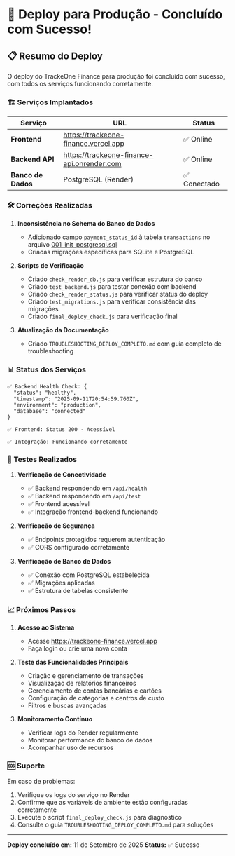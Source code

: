 # 🚀 Deploy para Produção - Concluído com Sucesso!

## 📋 Resumo do Deploy

O deploy do TrackeOne Finance para produção foi concluído com sucesso, com todos os serviços funcionando corretamente.

### 🏗️ Serviços Implantados

| Serviço | URL | Status |
|---------|-----|--------|
| **Frontend** | https://trackeone-finance.vercel.app | ✅ Online |
| **Backend API** | https://trackeone-finance-api.onrender.com | ✅ Online |
| **Banco de Dados** | PostgreSQL (Render) | ✅ Conectado |

### 🛠️ Correções Realizadas

1. **Inconsistência no Schema do Banco de Dados**
   - Adicionado campo `payment_status_id` à tabela `transactions` no arquivo [001_init_postgresql.sql](file:///Users/nataligiacherini/Development/TrackeOneFinance/database/migrations/001_init_postgresql.sql)
   - Criadas migrações específicas para SQLite e PostgreSQL

2. **Scripts de Verificação**
   - Criado `check_render_db.js` para verificar estrutura do banco
   - Criado `test_backend.js` para testar conexão com backend
   - Criado `check_render_status.js` para verificar status do deploy
   - Criado `test_migrations.js` para verificar consistência das migrações
   - Criado `final_deploy_check.js` para verificação final

3. **Atualização da Documentação**
   - Criado `TROUBLESHOOTING_DEPLOY_COMPLETO.md` com guia completo de troubleshooting

### 📊 Status dos Serviços

```
✅ Backend Health Check: {
  "status": "healthy",
  "timestamp": "2025-09-11T20:54:59.760Z",
  "environment": "production",
  "database": "connected"
}

✅ Frontend: Status 200 - Acessível

✅ Integração: Funcionando corretamente
```

### 🧪 Testes Realizados

1. **Verificação de Conectividade**
   - ✅ Backend respondendo em `/api/health`
   - ✅ Backend respondendo em `/api/test`
   - ✅ Frontend acessível
   - ✅ Integração frontend-backend funcionando

2. **Verificação de Segurança**
   - ✅ Endpoints protegidos requerem autenticação
   - ✅ CORS configurado corretamente

3. **Verificação de Banco de Dados**
   - ✅ Conexão com PostgreSQL estabelecida
   - ✅ Migrações aplicadas
   - ✅ Estrutura de tabelas consistente

### 📈 Próximos Passos

1. **Acesso ao Sistema**
   - Acesse https://trackeone-finance.vercel.app
   - Faça login ou crie uma nova conta

2. **Teste das Funcionalidades Principais**
   - Criação e gerenciamento de transações
   - Visualização de relatórios financeiros
   - Gerenciamento de contas bancárias e cartões
   - Configuração de categorias e centros de custo
   - Filtros e buscas avançadas

3. **Monitoramento Contínuo**
   - Verificar logs do Render regularmente
   - Monitorar performance do banco de dados
   - Acompanhar uso de recursos

### 🆘 Suporte

Em caso de problemas:

1. Verifique os logs do serviço no Render
2. Confirme que as variáveis de ambiente estão configuradas corretamente
3. Execute o script `final_deploy_check.js` para diagnóstico
4. Consulte o guia `TROUBLESHOOTING_DEPLOY_COMPLETO.md` para soluções

---

**Deploy concluído em:** 11 de Setembro de 2025
**Status:** ✅ Sucesso
